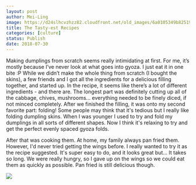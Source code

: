 ```yaml
---
layout: post
author: Mei-Ling
image: https://d24slhcvzhzz82.cloudfront.net/old_images/6a0105349b8251970b022ad37e165f200d-800wi.jpg
title: The Tasty-est Recipes
categories: [culture]
status: Publish
date: 2018-07-30
---
```


Making dumplings from scratch seems really intimidating at first. For me, it’s mostly because I’ve never look at what goes into gyoza. I just eat it in one bite :P
While we didn’t make the whole thing from scratch (I bought the skins), a few friends and I got all the ingredients for a delicious filling together, and started up. In the recipe, it seems like there’s a lot of different ingredients - and there are. The longest part was definitely cutting up all of the cabbage, chives, mushrooms… everything needed to be finely diced, if not minced completely. 
After we finished the filling, it was onto my second favorite part: folding! Some people may think that it's tedious but I really like folding dumpling skins. When I was younger I used to try and fold my dumplings in all sorts of different shapes. Now I think it's relaxing to try and get the perfect evenly spaced gyoza folds.

After that was cooking them. At home, my family always pan fried them. However, I'd never tried getting the wings before. I really wanted to try it as the recipe suggested. It's super easy to do, and it looks great but… It takes so long. We were really hungry, so I gave up on the wings so we could eat them as quickly as possible. Pan fried is still delicious though.


![](https://d24slhcvzhzz82.cloudfront.net/old_images/6a01bb09a3c88f970d022ad39df861200b-pi.jpg)
